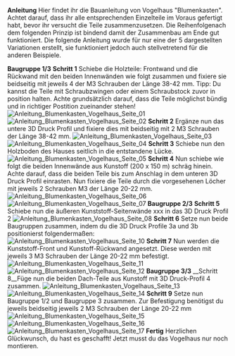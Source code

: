 __Anleitung__
Hier findet ihr die Bauanleitung von Vogelhaus "Blumenkasten". Achtet darauf, dass ihr alle entsprechenden Einzelteile im Voraus gefertigt habt, bevor ihr versucht die Teile zusammenzusetzen. Die Reihenfolgenach dem folgenden Prinzip ist bindend damit der Zusammenbau am Ende gut funktioniert. 
Die folgende Anleitung wurde für nur eine der 5 dargestellten Variationen erstellt, sie funktioniert jedoch auch stellvetretend für die anderen Beispiele. 

__Baugruppe 1/3__ 
__Schritt 1__
Schiebe die Holzteile: Frontwand und die Rückwand mit den beiden Innenwänden wie folgt zusammen und fixiere sie beidseitig mit jeweils 4 der M3 Schrauben der Länge 38-42 mm. Tipp: Du kannst die Teile mit Schraubzwingen oder einem Schraubstock zuvor in position halten. Achte grundsätzlich darauf, dass die Teile möglichst bündig und in richtiger Postition zueinander stehen! 
![Anleitung_Blumenkasten_Vogelhaus_Seite_01](https://github.com/user-attachments/assets/23ba3f70-ae9c-49c7-821e-71da2ad0db79)
![Anleitung_Blumenkasten_Vogelhaus_Seite_02](https://github.com/user-attachments/assets/795eed22-c27b-4f05-8765-8ca94593f4df)
__Schritt 2__ Ergänze nun das untere 3D Druck Profil und fixiere dies mit beidseitig mit 2 M3 Schrauben der Länge 38-42 mm. 
![Anleitung_Blumenkasten_Vogelhaus_Seite_03](https://github.com/user-attachments/assets/85837dbc-f059-4f8f-aa4c-be27c98c2eda)
![Anleitung_Blumenkasten_Vogelhaus_Seite_04](https://github.com/user-attachments/assets/cd46466f-29ce-4a7b-8143-34101e06835e)
__Schritt 3__ Schiebe nun den Holzboden des Hauses seitlich in die entstandene Lücke. 
![Anleitung_Blumenkasten_Vogelhaus_Seite_05](https://github.com/user-attachments/assets/074f9c5a-c99f-499b-afd1-6321982f21ed)
__Schritt 4__ Nun schiebe wie folgt die beiden Innenwände aus Kunstoff (200 x 150 m) schräg hinein. Achte darauf, dass die beiden Teile bis zum Anschlag in dem unteren 3D Druck Profil einrasten. Nun fixiere die Teile durch die vorgesehenen Löcher mit jeweils 2 Schrauben M3 der Länge 20-22 mm.  
![Anleitung_Blumenkasten_Vogelhaus_Seite_06](https://github.com/user-attachments/assets/329bd412-f31c-4665-8676-bb9f2d314d93)
![Anleitung_Blumenkasten_Vogelhaus_Seite_07](https://github.com/user-attachments/assets/368aa3ec-7394-4e32-a3b6-12cf3711a4df)
__Baugruppe 2/3__
__Schritt 5__ Schiebe nun die äußeren Kunststoff-Seitenwände xxx in das 3D Druck Profil 2 
![Anleitung_Blumenkasten_Vogelhaus_Seite_08](https://github.com/user-attachments/assets/1f9bbd5a-2507-4f89-8299-fe042dcd0a90)
__Schritt 6__ Setze nun beide Baugruppen zusammen, indem du die 3D Druck Profile 3a und 3b positionierst folgendermaßen: 
![Anleitung_Blumenkasten_Vogelhaus_Seite_10](https://github.com/user-attachments/assets/560d6908-cca9-49dc-8b1f-bb4d06c5c871)
__Schritt 7__ Nun werden die Kunststoff-Front und Kunstoff-Rückwand angesetzt. Diese werden mit jeweils 3 M3 Schrauben der Länge 20-22 mm befestigt. 
![Anleitung_Blumenkasten_Vogelhaus_Seite_11](https://github.com/user-attachments/assets/6fd56c39-7996-417d-8b7e-5695167f466f)
![Anleitung_Blumenkasten_Vogelhaus_Seite_12](https://github.com/user-attachments/assets/8dd53be8-f889-4bcd-8165-5b92dd5f8f83)
__Baugruppe 3/3__
__Schritt 8__Füge nun die beiden Dach-Teile aus Kunstoff mit 3D Druck-Profil 4 zusammen.
![Anleitung_Blumenkasten_Vogelhaus_Seite_13](https://github.com/user-attachments/assets/72ac21dc-266d-4247-bdb9-e1c1ea9e1af5)
![Anleitung_Blumenkasten_Vogelhaus_Seite_14](https://github.com/user-attachments/assets/2ab18828-004e-4556-bd5e-5bdb0444a0f7)
__Schritt 9__ Setze nun Baugruppe 1/2 und Baugruppe 3 zusammen. Zur Befestigung benötigst du jeweils beidseitig jeweils 2 M3 Schrauben der Länge 20-22 mm
![Anleitung_Blumenkasten_Vogelhaus_Seite_15](https://github.com/user-attachments/assets/e74f0795-d2c5-43e4-96b2-817dac472d27)
![Anleitung_Blumenkasten_Vogelhaus_Seite_16](https://github.com/user-attachments/assets/3e41fc5a-05fb-4c51-aa53-a0b734541b4b)
![Anleitung_Blumenkasten_Vogelhaus_Seite_17](https://github.com/user-attachments/assets/2c8b48e8-090e-4691-9d48-98943601fe7c)
__Fertig__ Herzlichen Glückwunsch, du hast es geschafft! Jetzt musst du das Vogelhaus nur noch montieren. 






